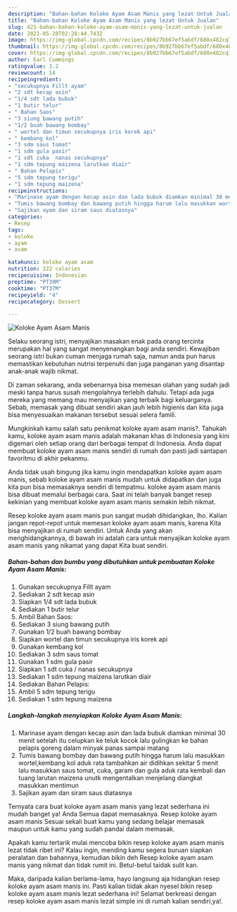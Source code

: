 ```yaml
---
description: "Bahan-bahan Koloke Ayam Asam Manis yang lezat Untuk Jualan"
title: "Bahan-bahan Koloke Ayam Asam Manis yang lezat Untuk Jualan"
slug: 421-bahan-bahan-koloke-ayam-asam-manis-yang-lezat-untuk-jualan
date: 2021-05-20T02:28:44.743Z
image: https://img-global.cpcdn.com/recipes/8b927bb67ef5abdf/680x482cq70/koloke-ayam-asam-manis-foto-resep-utama.jpg
thumbnail: https://img-global.cpcdn.com/recipes/8b927bb67ef5abdf/680x482cq70/koloke-ayam-asam-manis-foto-resep-utama.jpg
cover: https://img-global.cpcdn.com/recipes/8b927bb67ef5abdf/680x482cq70/koloke-ayam-asam-manis-foto-resep-utama.jpg
author: Earl Cummings
ratingvalue: 3.2
reviewcount: 14
recipeingredient:
- "secukupnya Fillt ayam"
- "2 sdt kecap asin"
- "1/4 sdt lada bubuk"
- "1 butir telur"
- " Bahan Saos"
- "3 siung bawang putih"
- "1/2 buah bawang bombay"
- " wortel dan timun secukupnya iris korek api"
- " kembang kol"
- "3 sdm saus tomat"
- "1 sdm gula pasir"
- "1 sdt cuka  nanas secukupnya"
- "1 sdm tepung maizena larutkan diair"
- " Bahan Pelapis"
- "5 sdm tepung terigu"
- "1 sdm tepung maizena"
recipeinstructions:
- "Marinase ayam dengan kecap asin dan lada bubuk diamkan minimal 30 menit setelah itu celupkan ke teluk kocok lalu gulingkan ke bahan pelapis goreng dalam minyak panas sampai matang"
- "Tumis bawang bombay dan bawang putih hingga harum lalu masukkan wortel,kembang kol aduk rata tambahkan air didihkan sekitar 5 menit lalu masukkan saus tomat, cuka, garam dan gula aduk rata kembali dan tuang larutan maizena unutk mengentalkan menjelang diangkat masukkan mentimun"
- "Sajikan ayam dan siram saus diatasnya"
categories:
- Resep
tags:
- koloke
- ayam
- asam

katakunci: koloke ayam asam 
nutrition: 222 calories
recipecuisine: Indonesian
preptime: "PT39M"
cooktime: "PT37M"
recipeyield: "4"
recipecategory: Dessert

---
```



![Koloke Ayam Asam Manis](https://img-global.cpcdn.com/recipes/8b927bb67ef5abdf/680x482cq70/koloke-ayam-asam-manis-foto-resep-utama.jpg)

Selaku seorang istri, menyajikan masakan enak pada orang tercinta merupakan hal yang sangat menyenangkan bagi anda sendiri. Kewajiban seorang istri bukan cuman menjaga rumah saja, namun anda pun harus memastikan kebutuhan nutrisi terpenuhi dan juga panganan yang disantap anak-anak wajib nikmat.

Di zaman  sekarang, anda sebenarnya bisa memesan olahan yang sudah jadi meski tanpa harus susah mengolahnya terlebih dahulu. Tetapi ada juga mereka yang memang mau menyajikan yang terbaik bagi keluarganya. Sebab, memasak yang dibuat sendiri akan jauh lebih higienis dan kita juga bisa menyesuaikan makanan tersebut sesuai selera famili. 



Mungkinkah kamu salah satu penikmat koloke ayam asam manis?. Tahukah kamu, koloke ayam asam manis adalah makanan khas di Indonesia yang kini digemari oleh setiap orang dari berbagai tempat di Indonesia. Anda dapat membuat koloke ayam asam manis sendiri di rumah dan pasti jadi santapan favoritmu di akhir pekanmu.

Anda tidak usah bingung jika kamu ingin mendapatkan koloke ayam asam manis, sebab koloke ayam asam manis mudah untuk didapatkan dan juga kita pun bisa memasaknya sendiri di tempatmu. koloke ayam asam manis bisa dibuat memalui berbagai cara. Saat ini telah banyak banget resep kekinian yang membuat koloke ayam asam manis semakin lebih nikmat.

Resep koloke ayam asam manis pun sangat mudah dihidangkan, lho. Kalian jangan repot-repot untuk memesan koloke ayam asam manis, karena Kita bisa menyajikan di rumah sendiri. Untuk Anda yang akan menghidangkannya, di bawah ini adalah cara untuk menyajikan koloke ayam asam manis yang nikamat yang dapat Kita buat sendiri.

<!--inarticleads1-->

##### Bahan-bahan dan bumbu yang dibutuhkan untuk pembuatan Koloke Ayam Asam Manis:

1. Gunakan secukupnya Fillt ayam
1. Sediakan 2 sdt kecap asin
1. Siapkan 1/4 sdt lada bubuk
1. Sediakan 1 butir telur
1. Ambil  Bahan Saos:
1. Sediakan 3 siung bawang putih
1. Gunakan 1/2 buah bawang bombay
1. Siapkan  wortel dan timun secukupnya iris korek api
1. Gunakan  kembang kol
1. Sediakan 3 sdm saus tomat
1. Gunakan 1 sdm gula pasir
1. Siapkan 1 sdt cuka / nanas secukupnya
1. Sediakan 1 sdm tepung maizena larutkan diair
1. Sediakan  Bahan Pelapis:
1. Ambil 5 sdm tepung terigu
1. Sediakan 1 sdm tepung maizena




<!--inarticleads2-->

##### Langkah-langkah menyiapkan Koloke Ayam Asam Manis:

1. Marinase ayam dengan kecap asin dan lada bubuk diamkan minimal 30 menit setelah itu celupkan ke teluk kocok lalu gulingkan ke bahan pelapis goreng dalam minyak panas sampai matang
1. Tumis bawang bombay dan bawang putih hingga harum lalu masukkan wortel,kembang kol aduk rata tambahkan air didihkan sekitar 5 menit lalu masukkan saus tomat, cuka, garam dan gula aduk rata kembali dan tuang larutan maizena unutk mengentalkan menjelang diangkat masukkan mentimun
1. Sajikan ayam dan siram saus diatasnya




Ternyata cara buat koloke ayam asam manis yang lezat sederhana ini mudah banget ya! Anda Semua dapat memasaknya. Resep koloke ayam asam manis Sesuai sekali buat kamu yang sedang belajar memasak maupun untuk kamu yang sudah pandai dalam memasak.

Apakah kamu tertarik mulai mencoba bikin resep koloke ayam asam manis lezat tidak ribet ini? Kalau ingin, mending kamu segera buruan siapkan peralatan dan bahannya, kemudian bikin deh Resep koloke ayam asam manis yang nikmat dan tidak rumit ini. Betul-betul taidak sulit kan. 

Maka, daripada kalian berlama-lama, hayo langsung aja hidangkan resep koloke ayam asam manis ini. Pasti kalian tiidak akan nyesel bikin resep koloke ayam asam manis lezat sederhana ini! Selamat berkreasi dengan resep koloke ayam asam manis lezat simple ini di rumah kalian sendiri,ya!.

